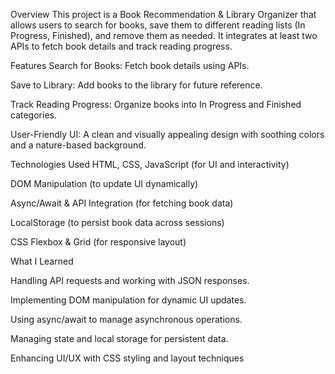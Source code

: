 Overview
This project is a Book Recommendation & Library Organizer that allows users to search for books, save them to different reading lists (In Progress, Finished), and remove them as needed. It integrates at least two APIs to fetch book details and track reading progress.

Features
Search for Books: Fetch book details using APIs.

Save to Library: Add books to the library for future reference.

Track Reading Progress: Organize books into In Progress and Finished categories.

User-Friendly UI: A clean and visually appealing design with soothing colors and a nature-based background.

Technologies Used
HTML, CSS, JavaScript (for UI and interactivity)

DOM Manipulation (to update UI dynamically)

Async/Await & API Integration (for fetching book data)

LocalStorage (to persist book data across sessions)

CSS Flexbox & Grid (for responsive layout)

What I Learned

Handling API requests and working with JSON responses.

Implementing DOM manipulation for dynamic UI updates.

Using async/await to manage asynchronous operations.

Managing state and local storage for persistent data.

Enhancing UI/UX with CSS styling and layout techniques
